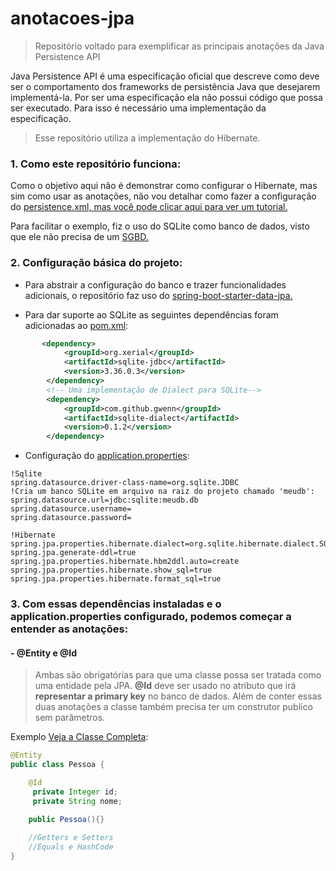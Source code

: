# anotacoes-jpa

> Repositório voltado para exemplificar as principais anotações da Java Persistence API

Java Persistence API é uma especificação oficial que descreve como deve ser o comportamento dos frameworks de persistência Java que desejarem implementá-la. Por ser uma especificação ela não possui código que possa ser executado. Para isso é necessário uma implementação da especificação.

> Esse repositório utiliza a implementação do Hibernate.

### 1. Como este repositório funciona:

Como o objetivo aqui não é demonstrar como configurar o Hibernate, mas sim como usar as anotações, não vou detalhar como fazer a configuração do [persistence.xml, mas você pode clicar aqui para ver um tutorial.](https://thorben-janssen.com/jpa-persistence-xml/)

Para facilitar o exemplo, fiz o uso do SQLite como banco de dados, visto que ele não precisa de um [SGBD.](https://pt.wikipedia.org/wiki/Sistema_de_gerenciamento_de_banco_de_dados)

### 2. Configuração básica do projeto:

- Para abstrair a configuração do banco e trazer funcionalidades adicionais, o repositório faz uso do [spring-boot-starter-data-jpa.](https://spring.io/guides/gs/accessing-data-jpa/) 

- Para dar suporte ao SQLite as seguintes dependências foram adicionadas ao [pom.xml](https://github.com/danielferraz-git/anotacoes-jpa/blob/master/pom.xml):

```xml
       <dependency>
            <groupId>org.xerial</groupId>
            <artifactId>sqlite-jdbc</artifactId>
            <version>3.36.0.3</version>
        </dependency>
        <!-- Uma implementação de Dialect para SQLite-->
        <dependency>
            <groupId>com.github.gwenn</groupId>
            <artifactId>sqlite-dialect</artifactId>
            <version>0.1.2</version>
        </dependency>
```

- Configuração do [application.properties](https://github.com/danielferraz-git/anotacoes-jpa/blob/master/src/main/resources/application.properties):

```properties
!Sqlite
spring.datasource.driver-class-name=org.sqlite.JDBC
!Cria um banco SQLite em arquivo na raiz do projeto chamado 'meudb':
spring.datasource.url=jdbc:sqlite:meudb.db
spring.datasource.username=
spring.datasource.password=

!Hibernate
spring.jpa.properties.hibernate.dialect=org.sqlite.hibernate.dialect.SQLiteDialect
spring.jpa.generate-ddl=true
spring.jpa.properties.hibernate.hbm2ddl.auto=create
spring.jpa.properties.hibernate.show_sql=true
spring.jpa.properties.hibernate.format_sql=true
```

### 3. Com essas dependências instaladas e o application.properties configurado, podemos começar a entender as anotações:

#### - @Entity e @Id

> Ambas são obrigatórias para que uma classe possa ser tratada como uma entidade pela JPA.
> **@Id** deve ser usado no atributo que irá **representar a primary key** no banco de dados.
> Além de conter essas duas anotações a classe também precisa ter um construtor publico sem parâmetros.

Exemplo [Veja a Classe Completa](https://github.com/danielferraz-git/anotacoes-jpa/blob/master/src/main/java/com/ferraz/anotacoesjpa/essencial/model/Pessoa.java):
```java
@Entity
public class Pessoa {

    @Id
     private Integer id;
     private String nome;

    public Pessoa(){}
    
    //Getters e Setters
    //Equals e HashCode
}
```
